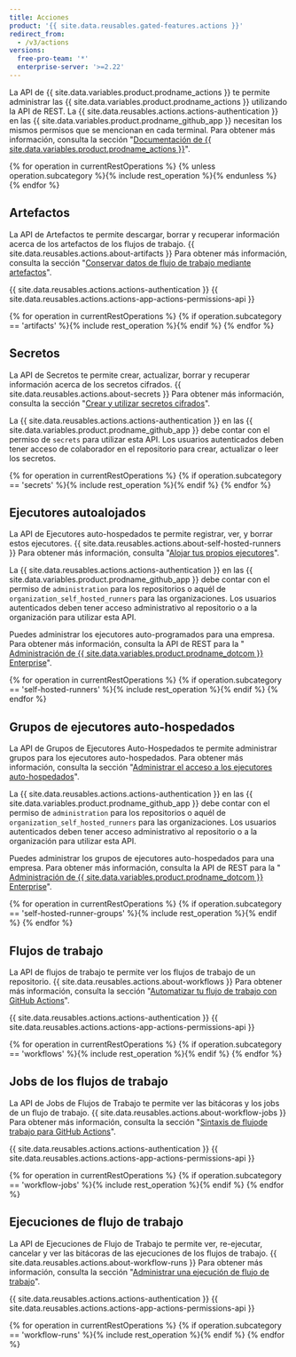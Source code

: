 ```yaml
---
title: Acciones
product: '{{ site.data.reusables.gated-features.actions }}'
redirect_from:
  - /v3/actions
versions:
  free-pro-team: '*'
  enterprise-server: '>=2.22'
---
```


La API de {{ site.data.variables.product.prodname_actions }} te permite administrar las {{ site.data.variables.product.prodname_actions }} utilizando la API de REST. La {{ site.data.reusables.actions.actions-authentication }} en las {{ site.data.variables.product.prodname_github_app }} necesitan los mismos permisos que se mencionan en cada terminal. Para obtener más información, consulta la sección "[Documentación de {{ site.data.variables.product.prodname_actions }}](/actions)".

{% for operation in currentRestOperations %}
  {% unless operation.subcategory %}{% include rest_operation %}{% endunless %}
{% endfor %}

## Artefactos

La API de Artefactos te permite descargar, borrar y recuperar información acerca de los artefactos de los flujos de trabajo. {{ site.data.reusables.actions.about-artifacts }} Para obtener más información, consulta la sección "[Conservar datos de flujo de trabajo mediante artefactos](/actions/automating-your-workflow-with-github-actions/persisting-workflow-data-using-artifacts)".

{{ site.data.reusables.actions.actions-authentication }} {{ site.data.reusables.actions.actions-app-actions-permissions-api }}

{% for operation in currentRestOperations %}
  {% if operation.subcategory == 'artifacts' %}{% include rest_operation %}{% endif %}
{% endfor %}

## Secretos

La API de Secretos te permite crear, actualizar, borrar y recuperar información acerca de los secretos cifrados. {{ site.data.reusables.actions.about-secrets }} Para obtener más información, consulta la sección "[Crear y utilizar secretos cifrados](/actions/automating-your-workflow-with-github-actions/creating-and-using-encrypted-secrets)".

La {{ site.data.reusables.actions.actions-authentication }} en las {{ site.data.variables.product.prodname_github_app }} debe contar con el permiso de `secrets` para utilizar esta API. Los usuarios autenticados deben tener acceso de colaborador en el repositorio para crear, actualizar o leer los secretos.

{% for operation in currentRestOperations %}
  {% if operation.subcategory == 'secrets' %}{% include rest_operation %}{% endif %}
{% endfor %}

## Ejecutores autoalojados

La API de Ejecutores auto-hospedados te permite registrar, ver, y borrar estos ejecutores. {{ site.data.reusables.actions.about-self-hosted-runners }} Para obtener más información, consulta "[Alojar tus propios ejecutores](/actions/hosting-your-own-runners)".

La {{ site.data.reusables.actions.actions-authentication }} en las {{ site.data.variables.product.prodname_github_app }} debe contar con el permiso de `administration` para los repositorios o aquél de `organization_self_hosted_runners` para las organizaciones. Los usuarios autenticados deben tener acceso administrativo al repositorio o a la organización para utilizar esta API.

Puedes administrar los ejecutores auto-programados para una empresa. Para obtener más información, consulta la API de REST para la "[ Administración de {{ site.data.variables.product.prodname_dotcom }} Enterprise](/rest/reference/enterprise-admin#actions)".

{% for operation in currentRestOperations %}
  {% if operation.subcategory == 'self-hosted-runners' %}{% include rest_operation %}{% endif %}
{% endfor %}

## Grupos de ejecutores auto-hospedados

La API de Grupos de Ejecutores Auto-Hospedados te permite administrar grupos para los ejecutores auto-hospedados. Para obtener más información, consulta la sección "[Administrar el acceso a los ejecutores auto-hospedados](/actions/hosting-your-own-runners/managing-access-to-self-hosted-runners-using-groups)".

La {{ site.data.reusables.actions.actions-authentication }} en las {{ site.data.variables.product.prodname_github_app }} debe contar con el permiso de `administration` para los repositorios o aquél de `organization_self_hosted_runners` para las organizaciones. Los usuarios autenticados deben tener acceso administrativo al repositorio o a la organización para utilizar esta API.

Puedes administrar los grupos de ejecutores auto-hospedados para una empresa. Para obtener más información, consulta la API de REST para la "[ Administración de {{ site.data.variables.product.prodname_dotcom }} Enterprise](/rest/reference/enterprise-admin#actions)".

{% for operation in currentRestOperations %}
  {% if operation.subcategory == 'self-hosted-runner-groups' %}{% include rest_operation %}{% endif %}
{% endfor %}

## Flujos de trabajo

La API de flujos de trabajo te permite ver los flujos de trabajo de un repositorio. {{ site.data.reusables.actions.about-workflows }} Para obtener más información, consulta la sección "[Automatizar tu flujo de trabajo con GitHub Actions](/actions/automating-your-workflow-with-github-actions)".

{{ site.data.reusables.actions.actions-authentication }} {{ site.data.reusables.actions.actions-app-actions-permissions-api }}

{% for operation in currentRestOperations %}
  {% if operation.subcategory == 'workflows' %}{% include rest_operation %}{% endif %}
{% endfor %}

## Jobs de los flujos de trabajo

La API de Jobs de Flujos de Trabajo te permite ver las bitácoras y los jobs de un flujo de trabajo. {{ site.data.reusables.actions.about-workflow-jobs }} Para obtener más información, consulta la sección "[Sintaxis de flujode trabajo para GitHub Actions](/actions/automating-your-workflow-with-github-actions/workflow-syntax-for-github-actions)".

{{ site.data.reusables.actions.actions-authentication }} {{ site.data.reusables.actions.actions-app-actions-permissions-api }}

{% for operation in currentRestOperations %}
  {% if operation.subcategory == 'workflow-jobs' %}{% include rest_operation %}{% endif %}
{% endfor %}

## Ejecuciones de flujo de trabajo

La API de Ejecuciones de Flujo de Trabajo te permite ver, re-ejecutar, cancelar y ver las bitácoras de las ejecuciones de los flujos de trabajo. {{ site.data.reusables.actions.about-workflow-runs }} Para obtener más información, consulta la sección "[Administrar una ejecución de flujo de trabajo](/actions/automating-your-workflow-with-github-actions/managing-a-workflow-run)".

{{ site.data.reusables.actions.actions-authentication }} {{ site.data.reusables.actions.actions-app-actions-permissions-api }}

{% for operation in currentRestOperations %}
  {% if operation.subcategory == 'workflow-runs' %}{% include rest_operation %}{% endif %}
{% endfor %}
